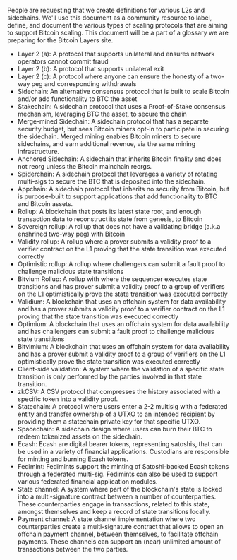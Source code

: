 People are requesting that we create definitions for various L2s and sidechains. We'll use this document as a community resource to label, define, and document the various types of scaling protocols that are aiming to support Bitcoin scaling. This document will be a part of a glossary we are preparing for the Bitcoin Layers site.

- Layer 2 (a): A protocol that supports unilateral and ensures network operators cannot commit fraud
- Layer 2 (b): A protocol that supports unilateral exit
- Layer 2 (c): A protocol where anyone can ensure the honesty of a two-way peg and corresponding withdrawals
- Sidechain: An alternative consensus protocol that is built to scale Bitcoin and/or add functionality to BTC the asset
- Stakechain: A sidechain protocol that uses a Proof-of-Stake consensus mechanism, leveraging BTC the asset, to secure the chain
- Merge-mined Sidechain: A sidechain protocol that has a separate security budget, but sees Bitcoin miners opt-in to participate in securing the sidechain. Merged mining enables Bitcoin miners to secure sidechains, and earn additional revenue, via the same mining infrastructure.
- Anchored Sidechain: A sidechain that inherits Bitcoin finality and does not reorg unless the Bitcoin mainchain reorgs.
- Spiderchain: A sidechain protocol that leverages a variety of rotating multi-sigs to secure the BTC that is deposited into the sidechain. 
- Appchain: A sidechain protocol that inherits no security from Bitcoin, but is purpose-built to support applications that add functionality to BTC and Bitcoin assets.
- Rollup: A blockchain that posts its latest state root, and enough transaction data to reconstruct its state from genesis, to Bitcoin
- Sovereign rollup: A rollup that does not have a validating bridge (a.k.a enshrined two-way peg) with Bitcoin
- Validity rollup: A rollup where a prover submits a validity proof to a verifier contract on the L1 proving that the state transition was executed correctly
- Optimistic rollup: A rollup where challengers can submit a fault proof to challenge malicious state transitions
- Bitvium Rollup: A rollup with where the sequencer executes state transitions and has prover submit a validity proof to a group of verifiers on the L1 optimistically prove the state transition was executed correctly
- Validium: A blockchain that uses an offchain system for data availability and has a prover submits a validity proof to a verifier contract on the L1 proving that the state transition was executed correctly
- Optimium: A blockchain that uses an offchain system for data availability and has challengers can submit a fault proof to challenge malicious state transitions
- Bitvimium: A blockchain that uses an offchain system for data availability and has a prover submit a validity proof to a group of verifiers on the L1 optimistically prove the state transition was executed correctly
- Client-side validation: A system where the validation of a specific state transition is only performed by the parties involved in that state transition.
- zkCSV: A CSV protocol that compresses the history associated with a specific token into a validity proof.
- Statechain: A protocol where users enter a 2-2 multisig with a federated entity and transfer ownership of a UTXO to an intended recipient by providing them a statechain private key for that specific UTXO.
- Spacechain: A sidechain design where users can burn their BTC to redeem tokenized assets on the sidechain.
- Ecash: Ecash are digital bearer tokens, representing satoshis, that can be used in a variety of financial applications. Custodians are responsible for minting and burning Ecash tokens.
- Fedimint: Fedimints support the minting of Satoshi-backed Ecash tokens through a federated multi-sig. Fedimints can also be used to support various federated financial application modules.
- State channel: A system where part of the blockchain's state is locked into a multi-signature contract between a number of counterparties. These counterparties engage in transactions, related to this state, amongst themselves and keep a record of state transitions locally.
- Payment channel: A state channel implementation where two counterparties create a multi-signature contract that allows to open an offchain payment channel, between themselves, to facilitate offchain payments. These channels can support an (near) unlimited amount of transactions between the two parties.

